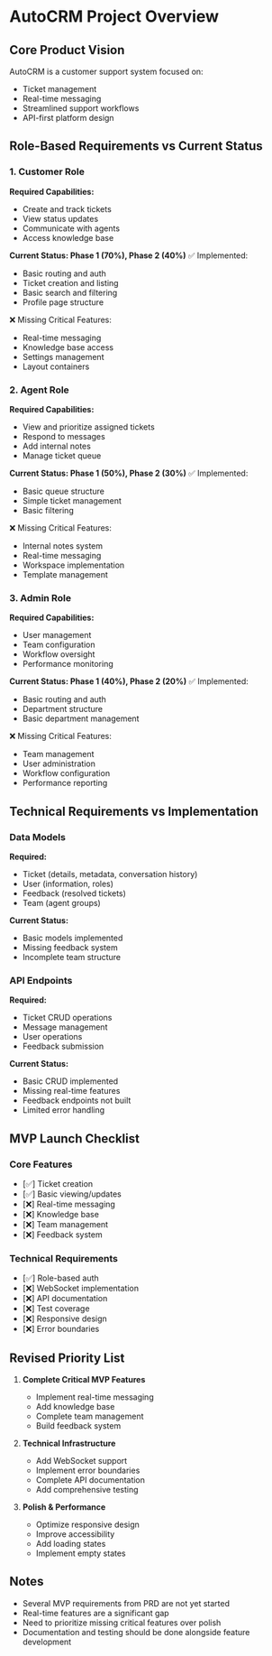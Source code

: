 # AutoCRM Project Overview

## Core Product Vision
AutoCRM is a customer support system focused on:
- Ticket management
- Real-time messaging
- Streamlined support workflows
- API-first platform design

## Role-Based Requirements vs Current Status

### 1. Customer Role
**Required Capabilities:**
- Create and track tickets
- View status updates
- Communicate with agents
- Access knowledge base

**Current Status: Phase 1 (70%), Phase 2 (40%)**
✅ Implemented:
- Basic routing and auth
- Ticket creation and listing
- Basic search and filtering
- Profile page structure

❌ Missing Critical Features:
- Real-time messaging
- Knowledge base access
- Settings management
- Layout containers

### 2. Agent Role
**Required Capabilities:**
- View and prioritize assigned tickets
- Respond to messages
- Add internal notes
- Manage ticket queue

**Current Status: Phase 1 (50%), Phase 2 (30%)**
✅ Implemented:
- Basic queue structure
- Simple ticket management
- Basic filtering

❌ Missing Critical Features:
- Internal notes system
- Real-time messaging
- Workspace implementation
- Template management

### 3. Admin Role
**Required Capabilities:**
- User management
- Team configuration
- Workflow oversight
- Performance monitoring

**Current Status: Phase 1 (40%), Phase 2 (20%)**
✅ Implemented:
- Basic routing and auth
- Department structure
- Basic department management

❌ Missing Critical Features:
- Team management
- User administration
- Workflow configuration
- Performance reporting

## Technical Requirements vs Implementation

### Data Models
**Required:**
- Ticket (details, metadata, conversation history)
- User (information, roles)
- Feedback (resolved tickets)
- Team (agent groups)

**Current Status:**
- Basic models implemented
- Missing feedback system
- Incomplete team structure

### API Endpoints
**Required:**
- Ticket CRUD operations
- Message management
- User operations
- Feedback submission

**Current Status:**
- Basic CRUD implemented
- Missing real-time features
- Feedback endpoints not built
- Limited error handling

## MVP Launch Checklist

### Core Features
- [✅] Ticket creation
- [✅] Basic viewing/updates
- [❌] Real-time messaging
- [❌] Knowledge base
- [❌] Team management
- [❌] Feedback system

### Technical Requirements
- [✅] Role-based auth
- [❌] WebSocket implementation
- [❌] API documentation
- [❌] Test coverage
- [❌] Responsive design
- [❌] Error boundaries

## Revised Priority List

1. **Complete Critical MVP Features**
   - Implement real-time messaging
   - Add knowledge base
   - Complete team management
   - Build feedback system

2. **Technical Infrastructure**
   - Add WebSocket support
   - Implement error boundaries
   - Complete API documentation
   - Add comprehensive testing

3. **Polish & Performance**
   - Optimize responsive design
   - Improve accessibility
   - Add loading states
   - Implement empty states

## Notes
- Several MVP requirements from PRD are not yet started
- Real-time features are a significant gap
- Need to prioritize missing critical features over polish
- Documentation and testing should be done alongside feature development 